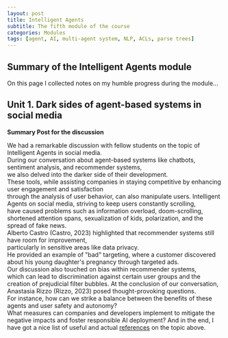 ```yaml
---
layout: post
title: Intelligent Agents
subtitle: The fifth module of the course
categories: Modules
tags: [agent, AI, multi-agent system, NLP, ACLs, parse trees]
---
```

## Summary of the Intelligent Agents module

On this page I collected notes on my humble progress during the module...

## Unit 1. Dark sides of agent-based systems in social media

**Summary Post for the discussion** <br> 

We had a remarkable discussion with fellow students on the topic of Intelligent Agents in social media. <br> 
During our conversation about agent-based systems like chatbots, sentiment analysis, and recommender systems, <br> 
we also delved into the darker side of their development. <br> 
These tools, while assisting companies in staying competitive by enhancing user engagement and satisfaction <br> 
through the analysis of user behavior, can also manipulate users. 
Intelligent Agents on social media, striving to keep users constantly scrolling, <br> 
have caused problems such as information overload, doom-scrolling, <br> 
shortened attention spans, sexualization of kids, polarization, and the spread of fake news. <br> 
Alberto Castro (Castro, 2023) highlighted that recommender systems still have room for improvement, <br> 
particularly in sensitive areas like data privacy. <br> 
He provided an example of "bad" targeting, where a customer discovered about his young daughter's pregnancy through targeted ads.<br> 
Our discussion also touched on bias within recommender systems, <br> 
which can lead to discrimination against certain user groups and the creation of prejudicial filter bubbles.
At the conclusion of our conversation, Anastasia Rizzo (Rizzo, 2023) posed thought-provoking questions. <br> 
For instance, how can we strike a balance between the benefits of these agents and user safety and autonomy? <br> 
What measures can companies and developers implement to mitigate the negative impacts and foster responsible AI deployment?
And in the end, I have got a nice list of useful and actual [references](https://github.com/Vasilisalook/vasilisalook.github.io/blob/main/IA_Unit1_References.txt) on the topic above. 
